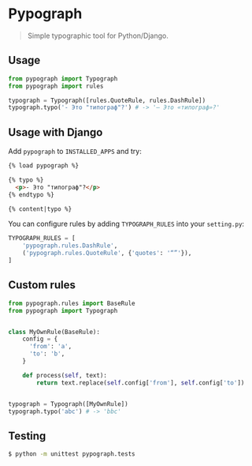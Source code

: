 # Pypograph

> Simple typographic tool for Python/Django.

## Usage

```python
from pypograph import Typograph
from pypograph import rules

typograph = Typograph([rules.QuoteRule, rules.DashRule])
typograph.typo('- Это "типограф"?') # -> '— Это «типограф»?'
```

## Usage with Django

Add `pypograph` to `INSTALLED_APPS` and try:

```html
{% load pypograph %}

{% typo %}
  <p>- Это "типограф"?</p>
{% endtypo %}

{% content|typo %}
```

You can configure rules by adding `TYPOGRAPH_RULES` into your `setting.py`:

```python
TYPOGRAPH_RULES = [
    'pypograph.rules.DashRule',
    ('pypograph.rules.QuoteRule', {'quotes': '“”'}),
]
```

## Сustom rules

```python
from pypograph.rules import BaseRule
from pypograph import Typograph


class MyOwnRule(BaseRule):
    config = {
      'from': 'a',
      'to': 'b',
    }

    def process(self, text):
        return text.replace(self.config['from'], self.config['to'])


typograph = Typograph([MyOwnRule])
typograph.typo('abc') # -> 'bbc'
```


## Testing

```sh
$ python -m unittest pypograph.tests
```
